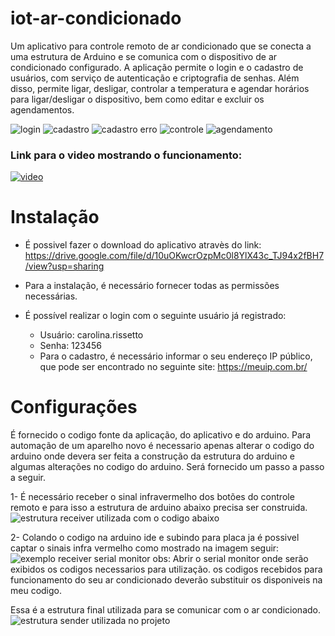 
# iot-ar-condicionado

Um aplicativo para controle remoto de ar condicionado que se conecta a uma estrutura de Arduino e se comunica com o dispositivo de ar condicionado configurado. A aplicação permite o login e o cadastro de usuários, com serviço de autenticação e criptografia de senhas. Além disso, permite ligar, desligar, controlar a temperatura e agendar horários para ligar/desligar o dispositivo, bem como editar e excluir os agendamentos.

![login](https://github.com/Arduino-IRremote/Arduino-IRremote/assets/65413041/e74f4697-2e96-47b6-8d85-2d637b7aa9b5)
![cadastro](https://github.com/Arduino-IRremote/Arduino-IRremote/assets/65413041/067f89c7-7dbd-4ca8-86e5-4b433387cf27)
![cadastro erro](https://github.com/Arduino-IRremote/Arduino-IRremote/assets/65413041/46dc5542-4438-4d20-91fd-476fc05ae3b8)
![controle](https://github.com/Arduino-IRremote/Arduino-IRremote/assets/65413041/e047b142-0e9e-4eb0-842b-6f718445549f)
![agendamento](https://github.com/Arduino-IRremote/Arduino-IRremote/assets/65413041/17531d9e-06fa-4849-8c45-85d170e3523e)

### Link para o video mostrando o funcionamento:

[![video](https://github.com/CarolinaRissetto/iot-ar-condicionado/assets/65413041/f0550111-353e-4130-8057-41008c202060)](https://www.youtube.com/watch?v=Lycgs02nx9E "Apresentação")


# Instalação

 - É possivel fazer o download do aplicativo atravès do link: https://drive.google.com/file/d/10uOKwcrOzpMc0l8YlX43c_TJ94x2fBH7/view?usp=sharing
 
 - Para a instalação, é necessário fornecer todas as permissões necessárias.
 - É possível realizar o login com o seguinte usuário já registrado:
	 - Usuário: carolina.rissetto
	 - Senha: 123456
	 - Para o cadastro, é necessário informar o seu endereço IP público, que pode ser encontrado no seguinte site: https://meuip.com.br/

# Configurações

É fornecido o codigo fonte da aplicação, do aplicativo e do arduino.
Para automação de um aparelho novo é necessario  apenas alterar o codigo do arduino onde devera ser feita a construção da estrutura do arduino e algumas alterações no codigo do arduino. Será fornecido um passo a passo a seguir.

1- É necessário receber o sinal infravermelho dos botões do controle remoto e para isso a estrutura de arduino abaixo precisa ser construida.
![estrutura receiver utilizada com o codigo abaixo](https://github.com/Arduino-IRremote/Arduino-IRremote/assets/65413041/7ad96745-0a82-4d41-993c-9b69c75df010)

2- Colando o codigo na arduino ide e subindo para placa ja é possivel captar o sinais infra vermelho como mostrado na imagem seguir:
![exemplo receiver serial monitor](https://github.com/Arduino-IRremote/Arduino-IRremote/assets/65413041/b4a588a4-4607-4e74-b06b-252c85f2743b)
obs: Abrir o serial monitor onde serão exibidos os codigos necessarios para utilização.
os codigos recebidos para funcionamento do seu ar condicionado deverão substituir os disponiveis na meu codigo.

Essa é a estrutura final utilizada para se comunicar com o ar condicionado.
![estrutura sender utilizada no projeto](https://github.com/Arduino-IRremote/Arduino-IRremote/assets/65413041/e74f8054-d2e9-4776-af66-0e7c9efac574)

